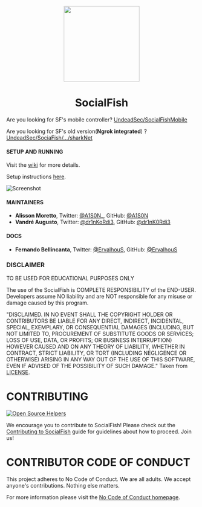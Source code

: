 <p align="center">
  <img src="https://raw.githubusercontent.com/UndeadSec/SocialFishMobile/master/content/logo.png" width="200"/>
</a></p>
<h1 align="center">SocialFish</h1>

Are you looking for SF's mobile controller? [UndeadSec/SocialFishMobile][sf-mobile]

Are you looking for SF's old version(**Ngrok integrated**) ? [UndeadSec/SociaFish/.../sharkNet][sf-sharknet]

#### SETUP AND RUNNING

Visit the [wiki](https://github.com/UndeadSec/SocialFish/wiki) for more details.

Setup instructions [here](https://github.com/UndeadSec/SocialFish/wiki/Setting-Up-SocialFish).

![Screenshot](https://raw.githubusercontent.com/UndeadSec/SocialFishMobile/master/content/screen.png)

#### MAINTAINERS

- **Alisson Moretto**, Twitter: [@A1S0N\_][tw-alisson], GitHub: [@A1S0N][git-alisson]
- **Vandré Augusto**, Twitter: [@dr1nKoRdi3][tw-drink], GitHub: [@dr1nK0Rdi3][git-drink]

#### DOCS

- **Fernando Bellincanta**, Twitter: [@ErvalhouS][tw-fernando], GitHub: [@ErvalhouS][git-fernando]

### DISCLAIMER

TO BE USED FOR EDUCATIONAL PURPOSES ONLY

The use of the SocialFish is COMPLETE RESPONSIBILITY of the END-USER. Developers assume NO liability and are NOT responsible for any misuse or damage caused by this program.

"DISCLAIMED. IN NO EVENT SHALL THE COPYRIGHT HOLDER OR CONTRIBUTORS BE LIABLE
FOR ANY DIRECT, INDIRECT, INCIDENTAL, SPECIAL, EXEMPLARY, OR CONSEQUENTIAL
DAMAGES (INCLUDING, BUT NOT LIMITED TO, PROCUREMENT OF SUBSTITUTE GOODS OR
SERVICES; LOSS OF USE, DATA, OR PROFITS; OR BUSINESS INTERRUPTION) HOWEVER
CAUSED AND ON ANY THEORY OF LIABILITY, WHETHER IN CONTRACT, STRICT LIABILITY,
OR TORT (INCLUDING NEGLIGENCE OR OTHERWISE) ARISING IN ANY WAY OUT OF THE USE
OF THIS SOFTWARE, EVEN IF ADVISED OF THE POSSIBILITY OF SUCH DAMAGE."
Taken from [LICENSE](LICENSE).

# CONTRIBUTING

[![Open Source Helpers](https://www.codetriage.com/undeadsec/socialfish/badges/users.svg)](https://www.codetriage.com/undeadsec/socialfish)

We encourage you to contribute to SocialFish! Please check out the [Contributing to SocialFish](https://github.com/UndeadSec/SocialFish/blob/master/CONTRIBUTING.md) guide for guidelines about how to proceed. Join us!

# CONTRIBUTOR CODE OF CONDUCT

This project adheres to No Code of Conduct. We are all adults. We accept anyone's contributions. Nothing else matters.

For more information please visit the [No Code of Conduct homepage](https://github.com/domgetter/NCoC).

[//]: # 'links references'
[tw-alisson]: https://twitter.com/UndeadSec
[git-alisson]: https://github.com/UndeadSec
[tw-drink]: https://twitter.com/Dr1nkOrdi3
[git-drink]: https://github.com/dr1nk0rdi3
[sf-mobile]: https://github.com/UndeadSec/SocialFishMobile
[git-tiago]: https://github.com/tiagorlampert
[git-fernando]: https://github.com/ErvalhouS
[tw-fernando]: https://twitter.com/ErvalhouS
[sf-sharknet]: https://github.com/UndeadSec/SocialFish/releases/tag/sharkNet
